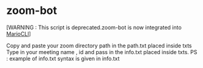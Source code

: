 # zoom-bot

[WARNING : This script is deprecated.zoom-bot is now integrated into [MarioCLI](https://github.com/glappy-py/MarioCLI)]

Copy and paste your zoom directory path in the path.txt placed inside txts
Type in your meeting name , id and pass in the info.txt placed inside txts. PS : example of info.txt syntax is given in info.txt
